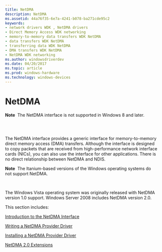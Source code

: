 ```yaml
---
title: NetDMA
description: NetDMA
ms.assetid: 44a76f35-6e7a-4241-b078-ba271cde95c2
keywords:
- network drivers WDK , NetDMA drivers
- Direct Memory Access WDK networking
- memory-to-memory data transfers WDK NetDMA
- data transfers WDK NetDMA
- transferring data WDK NetDMA
- DMA transfers WDK NetDMA
- NetDMA WDK networking
ms.author: windowsdriverdev
ms.date: 04/20/2017
ms.topic: article
ms.prod: windows-hardware
ms.technology: windows-devices
---
```


# NetDMA


**Note**  The NetDMA interface is not supported in Windows 8 and later.

 

## <a href="" id="ddk-netdma-drivers-ng"></a>


The NetDMA interface provides a generic interface for memory-to-memory direct memory access (DMA) transfers. Although the interface is designed to copy packets that are received from high-performance network interface cards (NICs), you can also use the interface for other applications. There is no direct relationship between NetDMA and NDIS.

**Note**  The Itanium-based versions of the Windows operating systems do not support NetDMA.

 

The Windows Vista operating system was originally released with NetDMA version 1.0 support. Windows Server 2008 includes NetDMA version 2.0.

This section includes:

[Introduction to the NetDMA Interface](introduction-to-the-netdma-interface.md)

[Writing a NetDMA Provider Driver](writing-a-netdma-provider-driver.md)

[Installing a NetDMA Provider Driver](installing-a-netdma-provider-driver.md)

[NetDMA 2.0 Extensions](netdma-2-0-extensions.md)

 

 





